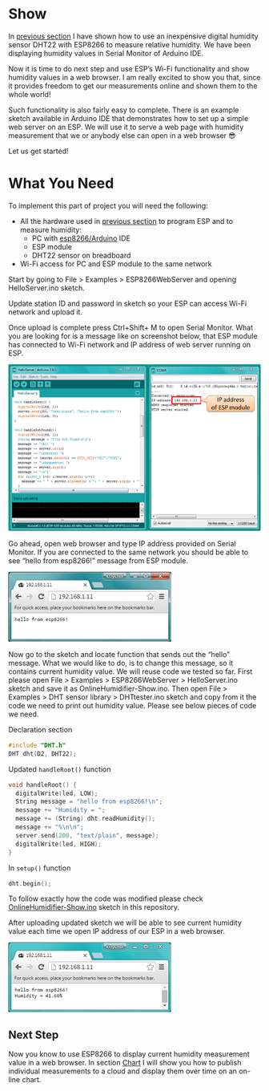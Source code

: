 # Show

In [previous section](../4-Measure)  I have shown how to use an inexpensive digital humidity sensor DHT22 with ESP8266 to measure relative humidity. We have been displaying humidity values in Serial Monitor of Arduino IDE.

Now it is time to do next step and use ESP’s Wi-Fi functionality and show humidity values in a web browser. I am really excited to show you that, since it provides freedom to get our measurements online and shown them to the whole world!

Such functionality is also fairly easy to complete. There is an example sketch available in Arduino IDE that demonstrates how to set up a simple web server on an ESP. We will use it to serve a web page with humidity measurement that we or anybody else can open in a web browser :sunglasses:

Let us get started!


# What You Need

To implement this part of project you will need the following:

* All the hardware used in [previous section](../4-Measure) to program ESP and to measure humidity:
  * PC with [esp8266/Arduino](https://github.com/esp8266/Arduino) IDE
  * ESP module
  * DHT22 sensor on breadboard
* Wi-Fi access for PC and ESP module to the same network

Start by going to File > Examples > ESP8266WebServer and opening HelloServer.ino sketch.

Update station ID and password in sketch so your ESP can access Wi-Fi network and upload it.

Once upload is complete press Ctrl+Shift+ M to open Serial Monitor. What you are looking for is a message like on screenshot below, that ESP module has connected to Wi-Fi network and IP address of web server running on ESP.

![IP address of ESP module connected to Wi-Fi network](pictures/HelloServer-ino-serial-monitor.png)

Go ahead, open web browser and type IP address provided on Serial Monitor. If you are connected to the same network you should be able to see “hello from esp8266!” message from ESP module. 

![ "hello from esp8266!” in web browser](pictures/HelloServer-ino-web-browser.png)

Now go to the sketch and locate function that sends out the “hello” message. What we would like to do, is to change this message, so it contains current humidity value. We will reuse code we tested so far. First please open File > Examples > ESP8266WebServer > HelloServer.ino sketch and save it as OnlineHumidifier-Show.ino. Then open File > Examples > DHT sensor library > DHTtester.ino sketch and copy from it the code we need to print out humidity value. Please see below pieces of code we need.

Declaration section
```cpp
#include "DHT.h"
DHT dht(D2, DHT22);
```

Updated ``` handleRoot() ``` function

```cpp
void handleRoot() {
  digitalWrite(led, LOW);
  String message = "hello from esp8266!\n";
  message += "Humidity = ";
  message += (String) dht.readHumidity();
  message += "%\n\n";
  server.send(200, "text/plain", message);
  digitalWrite(led, HIGH);
}
```

In ``` setup() ``` function

```cpp
dht.begin();
```

To follow exactly how the code was modified please check [OnlineHumidifier-Show.ino]( OnlineHumidifier-Show/OnlineHumidifier-Show.ino) sketch in this repository. 

After uploading updated sketch we will be able to see current humidity value each time we open IP address of our ESP in a web browser.

![Humidity value in web browser](pictures/OnlineHumidifier-Show-ino-browser.png)


## Next Step

Now you know to use ESP8266 to display current humidity measurement value in a web browser. In section [Chart](../6-Chart) I will show you how to publish individual measurements to a cloud and display them over time on an on-line chart.

